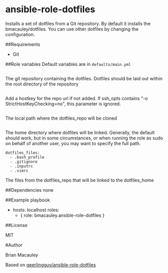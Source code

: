 # ansible-role-dotfiles
Installs a set of dotfiles from a Git repository. By default it installs the bmacauley/dotfiles. You can use other dotfiles by changing the configuration.

##Requirements
- Git

##Role variables
Default variables are in ```defaults/main.yml```

```dotfiles_repo: "https://github.com/bmacauley/dotfiles.git" 
```
The git repository containing the dotfiles. Dotfiles should be laid out within the root directory of the repository


```dotfiles_repo_accept_hostkey: no
```
Add a hostkey for the repo url if not added. If ssh_opts contains "-o StrictHostKeyChecking=no", this parameter is ignored.


```dotfiles_repo_local_destination: "~/.dotfiles" 
```
The local path where the dotfiles_repo will be cloned


```dotfiles_home: "~" 
```
The home directory where dotfiles will be linked. Generally, the default should work, but in some circumstances, or when running the role as sudo on behalf of another user, you may want to specify the full path.


``` 
dotfiles_files:
  - .bash_profile
  - .gitignore
  - .inputrc
  - .vimrc
```
The files from the dotfiles_repo that will be linked to the dotfiles_home

##Dependencies
none

##Example playbook

- hosts: localhost
  roles:
    - { role: bmacauley.ansible-role-dotfiles }




##License

MIT

#Author

Brian Macauley

Based on [geerlingguy/ansible-role-dotfiles](https://github.com/geerlingguy/ansible-role-dotfiles)
